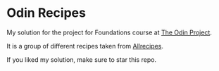 # Odin Recipes

My solution for the project for Foundations course at [The Odin Project](https://www.theodinproject.com).

It is a group of different recipes taken from [Allrecipes](https://www.allrecipes.com).

If you liked my solution, make sure to star this repo.

